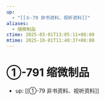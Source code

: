 ```yaml
---
up:
  - "[[①-79 非书资料、视听资料]]"
aliases:
  - 缩微制品
ctime: 2025-03-01T13:05:11+08:00
mtime: 2025-10-01T11:40:37+08:00
---
```


# ①-791 缩微制品

- up: [[①-79 非书资料、视听资料]]
